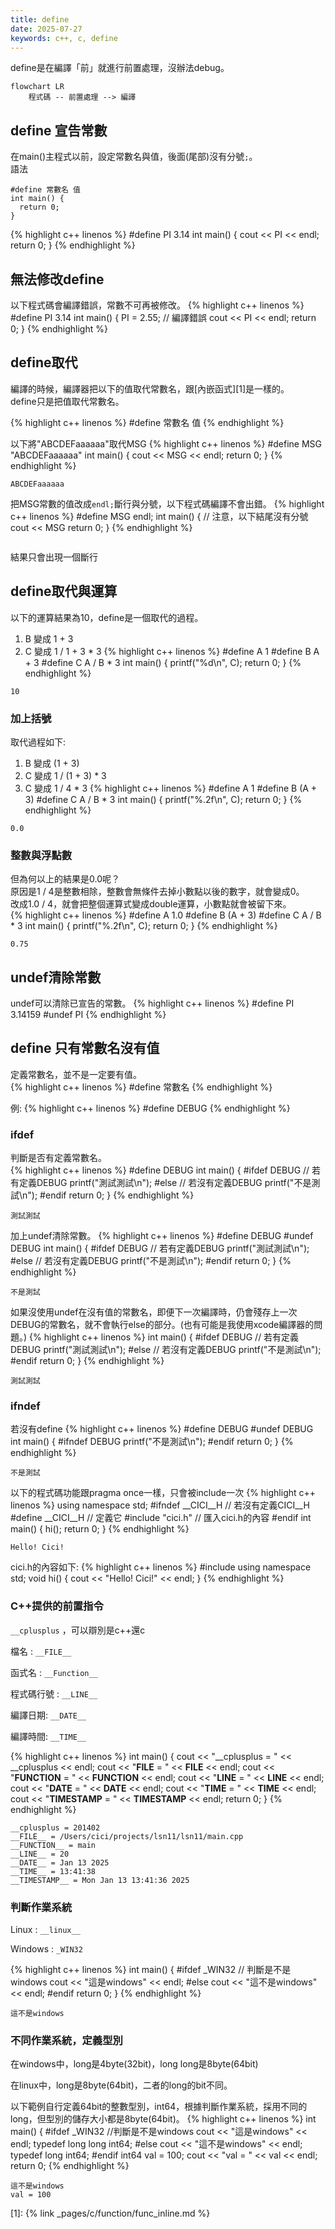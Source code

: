 ```yaml
---
title: define
date: 2025-07-27
keywords: c++, c, define
---
```

define是在編譯「前」就進行前置處理，沒辦法debug。

```mermaid
flowchart LR
    程式碼 -- 前置處理 --> 編譯
```

## define 宣告常數
在main()主程式以前，設定常數名與值，後面(尾部)沒有分號`;`。<br>
語法
```
#define 常數名 值
int main() {
  return 0;
}
```

{% highlight c++ linenos %}
#define PI 3.14
int main() {
  cout << PI << endl; 
  return 0;
}
{% endhighlight %}

## 無法修改define
以下程式碼會編譯錯誤，常數不可再被修改。
{% highlight c++ linenos %}
#define PI 3.14
int main() {
  PI = 2.55;  // 編譯錯誤
  cout << PI << endl;
  return 0;
}
{% endhighlight %}

## define取代
編譯的時候，編譯器把以下的值取代常數名，跟[內嵌函式][1]是一樣的。<br>
define只是把值取代常數名。<br>

{% highlight c++ linenos %}
#define 常數名 值
{% endhighlight %}

以下將"ABCDEFaaaaaa"取代MSG
{% highlight c++ linenos %}
#define MSG "ABCDEFaaaaaa"
int main() {
  cout << MSG << endl;
  return 0;
}
{% endhighlight %}
```
ABCDEFaaaaaa
```

把MSG常數的值改成`endl;`斷行與分號，以下程式碼編譯不會出錯。
{% highlight c++ linenos %}
#define MSG endl;
int main() {
  // 注意，以下結尾沒有分號
  cout << MSG
  return 0;
}
{% endhighlight %}
```

```
結果只會出現一個斷行

## define取代與運算
以下的運算結果為10，define是一個取代的過程。
1. B 變成 1 + 3
2. C 變成 1 / 1 + 3 * 3
{% highlight c++ linenos %}
#define A 1
#define B A + 3
#define C A / B * 3
int main() {
  printf("%d\n", C);
  return 0;
}
{% endhighlight %}
```
10
```

### 加上括號
取代過程如下:
1. B 變成 (1 + 3)
2. C 變成 1 / (1 + 3) * 3
3. C 變成 1 / 4 * 3
{% highlight c++ linenos %}
#define A 1
#define B (A + 3)
#define C A / B * 3
int main() {
  printf("%.2f\n", C);
  return 0;
}
{% endhighlight %}
```
0.0
```

### 整數與浮點數
但為何以上的結果是0.0呢？<br>
原因是1 / 4是整數相除，整數會無條件去掉小數點以後的數字，就會變成0。<br>
改成1.0 / 4，就會把整個運算式變成double運算，小數點就會被留下來。<br>
{% highlight c++ linenos %}
#define A 1.0
#define B (A + 3)
#define C A / B * 3
int main() {
  printf("%.2f\n", C);
  return 0;
}
{% endhighlight %}
```
0.75
```

## undef清除常數
undef可以清除已宣告的常數。
{% highlight c++ linenos %}
#define PI 3.14159
#undef PI
{% endhighlight %}

## define 只有常數名沒有值
定義常數名，並不是一定要有值。<br>
{% highlight c++ linenos %}
#define 常數名
{% endhighlight %}

例:
{% highlight c++ linenos %}
#define DEBUG
{% endhighlight %}

### ifdef
判斷是否有定義常數名。<br>
{% highlight c++ linenos %}
#define DEBUG
int main() {
#ifdef DEBUG // 若有定義DEBUG
  printf("測試測試\n");
#else  // 若沒有定義DEBUG
  printf("不是測試\n");
#endif
  return 0;
}
{% endhighlight %}
```
測試測試
```

加上undef清除常數。
{% highlight c++ linenos %}
#define DEBUG
#undef DEBUG
int main() {
#ifdef DEBUG // 若有定義DEBUG
  printf("測試測試\n");
#else  // 若沒有定義DEBUG
  printf("不是測試\n");
#endif
  return 0;
}
{% endhighlight %}
```
不是測試
```

如果沒使用undef在沒有值的常數名，即便下一次編譯時，仍會殘存上一次DEBUG的常數名，就不會執行else的部分。(也有可能是我使用xcode編譯器的問題。)
{% highlight c++ linenos %}
int main() {
#ifdef DEBUG // 若有定義DEBUG
  printf("測試測試\n");
#else  // 若沒有定義DEBUG
  printf("不是測試\n");
#endif
  return 0;
}
{% endhighlight %}
```
測試測試
```

### ifndef
若沒有define
{% highlight c++ linenos %}
#define DEBUG
#undef DEBUG
int main() {
#ifndef DEBUG
  printf("不是測試\n");
#endif
  return 0;
}
{% endhighlight %}
```
不是測試
```

以下的程式碼功能跟pragma once一樣，只會被include一次
{% highlight c++ linenos %}
using namespace std;
#ifndef __CICI__H  // 若沒有定義CICI__H
#define __CICI__H  // 定義它
#include "cici.h"  // 匯入cici.h的內容
#endif
int main() {
  hi();
  return 0;
}
{% endhighlight %}
```
Hello! Cici!
```

cici.h的內容如下:
{% highlight c++ linenos %}
#include <iostream>
using namespace std;
void hi() {
  cout << "Hello! Cici!" << endl;
}
{% endhighlight %}

### C++提供的前置指令
`__cplusplus` ，可以辯別是c++還c

檔名 : `__FILE__`

函式名 : `__Function__`

程式碼行號 : `__LINE__`

編譯日期: `__DATE__`

編譯時間: `__TIME__`

{% highlight c++ linenos %}
int main() {
  cout << "__cplusplus = " << __cplusplus << endl;
  cout << "__FILE__ = " << __FILE__ << endl;
  cout << "__FUNCTION__ = " << __FUNCTION__ << endl;
  cout << "__LINE__ = " << __LINE__ << endl;
  cout << "__DATE__ = " << __DATE__ << endl;
  cout << "__TIME__ = " << __TIME__ << endl;
  cout << "__TIMESTAMP__ = " << __TIMESTAMP__ << endl;
  return 0;
}
{% endhighlight %}
```
__cplusplus = 201402
__FILE__ = /Users/cici/projects/lsn11/lsn11/main.cpp
__FUNCTION__ = main
__LINE__ = 20
__DATE__ = Jan 13 2025
__TIME__ = 13:41:38
__TIMESTAMP__ = Mon Jan 13 13:41:36 2025
```

### 判斷作業系統
Linux : `__linux__`

Windows : `_WIN32`

{% highlight c++ linenos %}
int main() {
#ifdef _WIN32  // 判斷是不是windows
  cout << "這是windows" << endl;
#else
  cout << "這不是windows" << endl;
#endif
  return 0;
}
{% endhighlight %}
```
這不是windows
```

### 不同作業系統，定義型別
在windows中，long是4byte(32bit)，long long是8byte(64bit)

在linux中，long是8byte(64bit)，二者的long的bit不同。

以下範例自行定義64bit的整數型別，int64，根據判斷作業系統，採用不同的long，但型別的儲存大小都是8byte(64bit)。
{% highlight c++ linenos %}
int main() {
#ifdef _WIN32 //判斷是不是windows
  cout << "這是windows" << endl;
  typedef long long int64;
#else
  cout << "這不是windows" << endl;
  typedef long int64;
#endif
  int64 val = 100;
  cout << "val = " << val << endl;
  return 0;
{% endhighlight %}
```
這不是windows
val = 100
```

[1]: {% link _pages/c/function/func_inline.md %}
